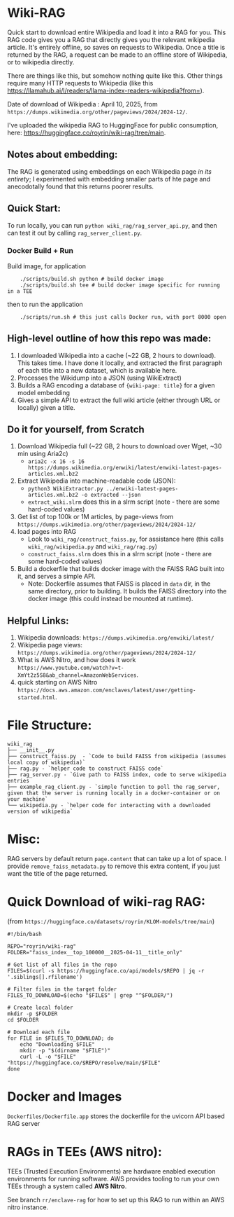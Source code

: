 # Wiki-RAG

Quick start to download entire Wikipedia and load it into a RAG for you. This RAG code gives you a RAG that directly gives you the relevant wikipedia article. It's entirely offline, so saves on requests to Wikipedia. Once a title is returned by the RAG, a request can be made to an offline store of Wikipedia, or to wikipedia directly.

There are things like this, but somehow nothing quite like this. Other things require many HTTP requests to Wikipedia (like this https://llamahub.ai/l/readers/llama-index-readers-wikipedia?from=).

Date of download of Wikipedia : April 10, 2025, from `https://dumps.wikimedia.org/other/pageviews/2024/2024-12/`.

I've uploaded the wikipedia RAG to HuggingFace for public consumption, here: https://huggingface.co/royrin/wiki-rag/tree/main. 


## Notes about embedding:
The RAG is generated using embeddings on each Wikipedia page *in its entirety*; I experimented with embedding smaller parts of hte page and anecodotally found that this returns poorer results. 

## Quick Start:
To run locally, you can run `python wiki_rag/rag_server_api.py`, and then can test it out by calling `rag_server_client.py`.

### Docker Build + Run
Build image, for application
```
    ./scripts/build.sh python # build docker image 
    ./scripts/build.sh tee # build docker image specific for running in a TEE 
```

then to run the application
```
    ./scripts/run.sh # this just calls Docker run, with port 8000 open
```



## High-level outline of how this repo was made:

1. I downloaded Wikipedia into a cache (~22 GB, 2 hours to download). This takes time. I have done it locally, and extracted the first paragraph of each title into a new dataset, which is available here. 
2. Processes the Wikidump into a JSON (using WikiExtract)
3. Builds a RAG encoding a database of `{wiki-page: title}` for a given model embedding
4. Gives a simple API to extract the full wiki article (either through URL or locally) given a title.


## Do it for yourself, from Scratch
1. Download Wikipedia full (~22 GB, 2 hours to download over Wget, ~30 min using Aria2c)
    * `aria2c -x 16 -s 16 https://dumps.wikimedia.org/enwiki/latest/enwiki-latest-pages-articles.xml.bz2`
2. Extract Wikipedia into machine-readable code (JSON):
    * `python3 WikiExtractor.py ../enwiki-latest-pages-articles.xml.bz2 -o extracted --json`
    * `extract_wiki.slrm` does this in a slrm script (note - there are some hard-coded values)
3. Get list of top 100k or 1M articles, by page-views from
    `https://dumps.wikimedia.org/other/pageviews/2024/2024-12/`
4. load pages into RAG
    * Look to `wiki_rag/construct_faiss.py`, for assistance here (this calls `wiki_rag/wikipedia.py` and `wiki_rag/rag.py`)
    * `construct_faiss.slrm` does this in a slrm script (note - there are some hard-coded values)
5. Build a dockerfile that builds docker image with the FAISS RAG built into it, and serves a simple API.
    * Note: Dockerfile assumes that FAISS is placed in `data` dir, in the same directory, prior to building. It builds the FAISS directory into the docker image (this could instead be mounted at runtime).


## Helpful Links:
1. Wikipedia downloads: `https://dumps.wikimedia.org/enwiki/latest/`
2. Wikipedia page views: `https://dumps.wikimedia.org/other/pageviews/2024/2024-12/`
3. What is AWS Nitro, and how does it work `https://www.youtube.com/watch?v=t-XmYt2z5S8&ab_channel=AmazonWebServices`.
4. quick starting on AWS Nitro `https://docs.aws.amazon.com/enclaves/latest/user/getting-started.html`.


# File Structure:
```
wiki_rag
├── __init__.py
├── construct_faiss.py  - `Code to build FAISS from wikipedia (assumes local copy of wikipedia)`
├── rag.py - `helper code to construct FAISS code`
├── rag_server.py - `Give path to FAISS index, code to serve wikipedia entries 
├── example_rag_client.py - `simple function to poll the rag_server, given that the server is running locally in a docker-container or on your machine`
└── wikipedia.py - `helper code for interacting with a downloaded version of wikipedia`
```


# Misc:

RAG servers by default return `page.content` that can take up a lot of space. I provide `remove_faiss_metadata.py` to remove this extra content, if you just want the title of the page returned.



# Quick Download of wiki-rag RAG:
(from `https://huggingface.co/datasets/royrin/KLOM-models/tree/main`)
```
#!/bin/bash

REPO="royrin/wiki-rag"
FOLDER="faiss_index__top_100000__2025-04-11__title_only"

# Get list of all files in the repo
FILES=$(curl -s https://huggingface.co/api/models/$REPO | jq -r '.siblings[].rfilename')

# Filter files in the target folder
FILES_TO_DOWNLOAD=$(echo "$FILES" | grep "^$FOLDER/")

# Create local folder
mkdir -p $FOLDER
cd $FOLDER

# Download each file
for FILE in $FILES_TO_DOWNLOAD; do
    echo "Downloading $FILE"
    mkdir -p "$(dirname "$FILE")"
    curl -L -o "$FILE" "https://huggingface.co/$REPO/resolve/main/$FILE"
done

```

# Docker and Images
`Dockerfiles/Dockerfile.app` stores the dockerfile for the uvicorn API based RAG server




# RAGs in TEEs (AWS nitro):
TEEs (Trusted Execution Environments) are hardware enabled execution environments for running software. AWS provides tooling to run your own TEEs through a system called **AWS Nitro**.

See branch `rr/enclave-rag` for how to set up this RAG to run within an AWS nitro instance.